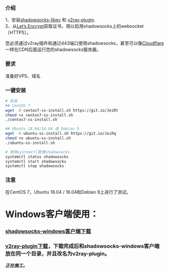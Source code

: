 ### 介绍

1、安装[shadowsocks-libev](https://github.com/shadowsocks/shadowsocks-libev) 和 [v2ray-plugin](https://github.com/shadowsocks/v2ray-plugin).  
2、从[Let’s Encrypt](https://letsencrypt.org)获取证书，用以启用shadowsocks上的websocket（HTTPS）。

您必须通过v2ray插件和通过443端口使用shadowsocks，甚至可以像[Cloudflare](https://www.cloudflare.com/)一样在CDN后面运行您的shadowsocks服务器。

### 要求

准备好VPS、域名


### 一键安装
```bash
# 安装
## CentOS 7
wget -O centos7-ss-install.sh https://git.io/JeiRt
chmod +x centos7-ss-install.sh
./centos7-ss-install.sh

## Ubuntu 18.04/16.04 或 Debian 9
wget -O ubuntu-ss-install.sh https://git.io/JeiRq
chmod +x ubuntu-ss-install.sh
./ubuntu-ss-install.sh

# 使用systemctl管理shadowsocks
systemctl status shadowsocks
systemctl start shadowsocks
systemctl stop shadowsocks
```
### 注意
在CentOS 7，Ubuntu 18.04 / 16.04和Debian 9上进行了测试。

# Windows客户端使用：

### [shadowsocks-windows客户端下载](https://github.com/shadowsocks/shadowsocks-windows/releases)

### [v2ray-plugin下载](https://github.com/shadowsocks/v2ray-plugin/releases)，下载完成后和shadowsocks-windows客户端放在同一个目录，并且改名为v2ray-plugin。


***正在施工。***

